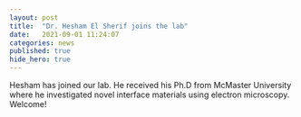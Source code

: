 ```yaml
---
layout: post
title:  "Dr. Hesham El Sherif joins the lab"
date:   2021-09-01 11:24:07
categories: news
published: true
hide_hero: true
---
```


Hesham has joined our lab. He received his Ph.D from McMaster University where he investigated novel interface materials using electron microscopy. Welcome!


